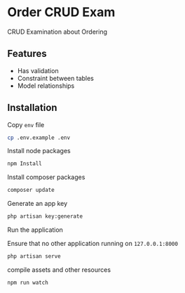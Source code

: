 # Order CRUD Exam

CRUD Examination about Ordering

## Features

- Has validation
- Constraint between tables
- Model relationships

## Installation

Copy `env` file

```bash
cp .env.example .env
```

Install node packages

```bash
npm Install
```

Install composer packages

```bash
composer update
```

Generate an app key

```bash
php artisan key:generate
```

Run the application

Ensure that no other application running on `127.0.0.1:8000`

```bash
php artisan serve
```

compile assets and other resources

```bash
npm run watch
```
